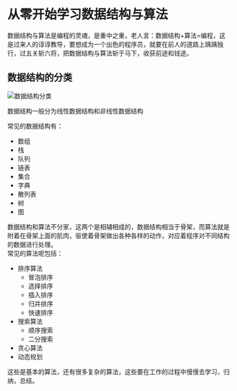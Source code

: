# 从零开始学习数据结构与算法

数据结构与算法是编程的灵魂，是重中之重，老人言：数据结构+算法=编程，这是过来人的谆谆教导，要想成为一个出色的程序员，就要在前人的道路上踽踽独行，过五关斩六将，把数据结构与算法斩于马下，收获前途和钱途。

## 数据结构的分类

![数据结构分类](https://img-my.csdn.net/uploads/201204/26/1335449398_7504.png)

数据结构一般分为线性数据结构和非线性数据结构  

常见的数据结构有：
- 数组
- 栈
- 队列
- 链表
- 集合
- 字典
- 散列表
- 树
- 图

数据结构和算法不分家，这两个是相辅相成的，数据结构相当于骨架，而算法就是附着在骨架上面的肌肉，驱使着骨架做出各种各样的动作，对应着程序对不同结构的数据进行处理。  
常见的算法呢包括：
- 排序算法
  - 冒泡排序
  - 选择排序
  - 插入排序
  - 归并排序
  - 快速排序
- 搜索算法
  - 顺序搜索
  - 二分搜索
- 贪心算法
- 动态规划

这些是基本的算法，还有很多复杂的算法，这些要在工作的过程中慢慢去学习，归纳，总结。